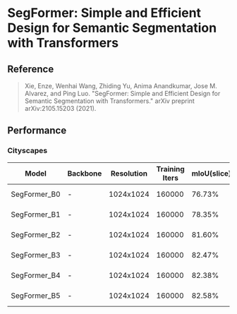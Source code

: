 # SegFormer: Simple and Efficient Design for Semantic Segmentation with Transformers

## Reference

> Xie, Enze, Wenhai Wang, Zhiding Yu, Anima Anandkumar, Jose M. Alvarez, and Ping Luo. "SegFormer: Simple and Efficient Design for Semantic Segmentation with Transformers." arXiv preprint arXiv:2105.15203 (2021).

## Performance

### Cityscapes

| Model | Backbone | Resolution | Training Iters | mIoU(slice) | mIoU (flip) | mIoU (ms+flip) | Links |
|-|-|-|-|-|-|-|-|
|SegFormer_B0|-|1024x1024|160000|76.73%|77.16%|-|[model](https://bj.bcebos.com/paddleseg/dygraph/cityscapes/segformer_b0_cityscapes_1024x1024_160k/model.pdparams) \| [log](https://bj.bcebos.com/paddleseg/dygraph/cityscapes/segformer_b0_cityscapes_1024x1024_160k/train.log) |
|SegFormer_B1|-|1024x1024|160000|78.35%|78.64%|-|[model](https://bj.bcebos.com/paddleseg/dygraph/cityscapes/segformer_b1_cityscapes_1024x1024_160k/model.pdparams) \| [log](https://bj.bcebos.com/paddleseg/dygraph/cityscapes/segformer_b1_cityscapes_1024x1024_160k/train.log) |
|SegFormer_B2|-|1024x1024|160000|81.60%|81.82%|-|[model](https://bj.bcebos.com/paddleseg/dygraph/cityscapes/segformer_b2_cityscapes_1024x1024_160k/model.pdparams) \| [log](https://bj.bcebos.com/paddleseg/dygraph/cityscapes/segformer_b2_cityscapes_1024x1024_160k/train.log) |
|SegFormer_B3|-|1024x1024|160000|82.47%|82.60%|-|[model](https://bj.bcebos.com/paddleseg/dygraph/cityscapes/segformer_b3_cityscapes_1024x1024_160k/model.pdparams) \| [log](https://bj.bcebos.com/paddleseg/dygraph/cityscapes/segformer_b3_cityscapes_1024x1024_160k/train.log) |
|SegFormer_B4|-|1024x1024|160000|82.38%|82.59%|-|[model](https://bj.bcebos.com/paddleseg/dygraph/cityscapes/segformer_b4_cityscapes_1024x1024_160k/model.pdparams) \| [log](https://bj.bcebos.com/paddleseg/dygraph/cityscapes/segformer_b4_cityscapes_1024x1024_160k/train.log) |
|SegFormer_B5|-|1024x1024|160000|82.58%|82.82%|-|[model](https://bj.bcebos.com/paddleseg/dygraph/cityscapes/segformer_b5_cityscapes_1024x1024_160k/model.pdparams) \| [log](https://bj.bcebos.com/paddleseg/dygraph/cityscapes/segformer_b5_cityscapes_1024x1024_160k/train.log) |
